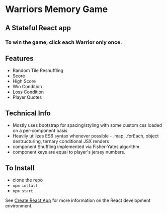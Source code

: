 # Warriors Memory Game

## A Stateful React app

### To win the game, click each Warrior only once.

## Features
- Random Tile Reshuffling
- Score
- High Score
- Win Condition
- Loss Condition
- Player Quotes

## Technical Info
- Mostly uses bootstrap for spacing/styling with some custom css loaded on a per-component basis
- Heavily utilizes ES6 syntax whenever possible - .map, .forEach, object destructuring, ternary conditional JSX renders
- <Tile /> component Shuffling implemented via Fisher-Yates algorithm
- <Tile /> component keys are equal to player's jersey numbers.

## To Install
- clone the repo
- `npm install`
- `npm start`

See [Create React App](https://github.com/facebook/create-react-app) for more information on the React development environment.
